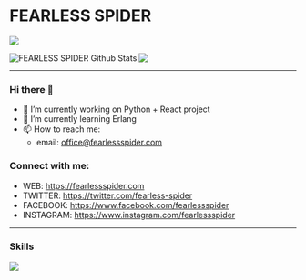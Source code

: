 # FEARLESS SPIDER

<img
  src="https://cr-ss-service.azurewebsites.net/api/ScreenShot?widget=summary&username=fearless-spider&badges=2&show-avatar=false&style=--header-bg-color:%23000;--border-radius:10px"
/>

<img src="https://www.codewars.com/users/fearless-spider/badges/large">

<img align="left" alt="FEARLESS SPIDER Github Stats" src="https://github-readme-stats.codestackr.vercel.app/api?username=fearless-spider&show_icons=true&hide_border=true" />

---

### Hi there 👋

* 🔭 I’m currently working on Python + React project
* 🌱 I’m currently learning Erlang
* 📫 How to reach me: 
  * email: office@fearlessspider.com


### Connect with me:

* WEB: https://fearlessspider.com
* TWITTER: https://twitter.com/fearless-spider
* FACEBOOK: https://www.facebook.com/fearlessspider
* INSTAGRAM: https://www.instagram.com/fearlessspider

---
### Skills

<img
  src="https://cr-skills-chart-widget.azurewebsites.net/api/api?username=fearless-spider&width=820"
/>
